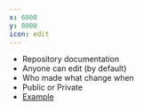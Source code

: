 ```yaml
---
x: 6000
y: 8000
icon: edit
---
```


* Repository documentation
* Anyone can edit (by default)
* Who made what change when
* Public or Private
* [Example](https://github.com/mojombo/jekyll/wiki/Sites)
